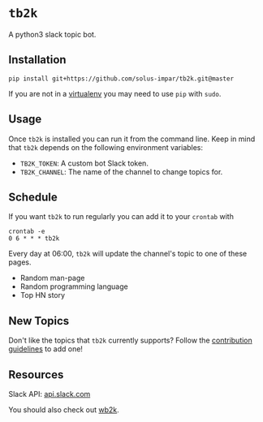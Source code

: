 # `tb2k`

A python3 slack topic bot.

## Installation

```
pip install git+https://github.com/solus-impar/tb2k.git@master
```

If you are not in a [virtualenv] you may need to use `pip` with `sudo`.

## Usage
Once `tb2k` is installed you can run it from the command line. Keep in mind
that `tb2k` depends on the following environment variables:
- `TB2K_TOKEN`: A custom bot Slack token.
- `TB2K_CHANNEL`: The name of the channel to change topics for.

## Schedule
If you want `tb2k` to run regularly you can add it to your `crontab` with
```
crontab -e
0 6 * * * tb2k
```

Every day at 06:00, `tb2k` will update the channel's topic
to one of these pages.
* Random man-page
* Random programming language
* Top HN story

## New Topics
Don't like the topics that `tb2k` currently supports? Follow the
[contribution guidelines] to add one!

## Resources
Slack API: [api.slack.com](https://api.slack.com/)

You should also check out [wb2k].

[wb2k]: https://www.github.com/reillysiemens/wb2k/
[virtualenv]: https://virtualenv.pypa.io/en/stable/
[contribution guidelines]: https://github.com/solus-impar/tb2k/blob/master/CONTRIBUTING.md

